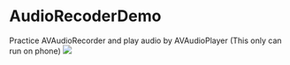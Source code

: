 AudioRecoderDemo
================
Practice AVAudioRecorder and play audio by AVAudioPlayer (This only can run on phone)
![](https://docs.google.com/uc?authuser=0&id=0B-krfmFjYr8KLUJqclA5a0c4a1k&export=download)
